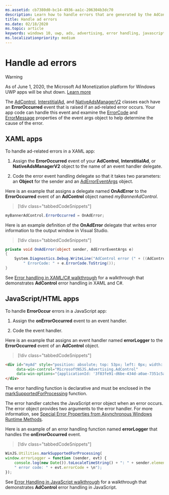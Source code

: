 ```yaml
---
ms.assetid: cb7380d0-bc14-4936-aa1c-206304b3dc70
description: Learn how to handle errors that are generated by the AdControl class in the Microsoft advertising libraries.
title: Handle ad errors
ms.date: 02/18/2020
ms.topic: article
keywords: windows 10, uwp, ads, advertising, error handling, javascript, XAML, c#
ms.localizationpriority: medium
---
```

# Handle ad errors

>[!WARNING]
> As of June 1, 2020, the Microsoft Ad Monetization platform for Windows UWP apps will be shut down. [Learn more](https://social.msdn.microsoft.com/Forums/windowsapps/en-US/db8d44cb-1381-47f7-94d3-c6ded3fea36f/microsoft-ad-monetization-platform-shutting-down-june-1st?forum=aiamgr)

The [AdControl](/uwp/api/microsoft.advertising.winrt.ui.adcontrol),  [InterstitialAd](/uwp/api/microsoft.advertising.winrt.ui.interstitialad), and [NativeAdsManagerV2](/uwp/api/microsoft.advertising.winrt.ui.nativeadsmanagerv2) classes each have an **ErrorOccurred** event that is raised if an ad-related error occurs. Your app code can handle this event and examine the [ErrorCode](/uwp/api/microsoft.advertising.winrt.ui.aderroreventargs.errorcode) and [ErrorMessage](/uwp/api/microsoft.advertising.winrt.ui.aderroreventargs.errormessage) properties of the event args object to help determine the cause of the error.

<span id="bkmk-dotnet"/>

## XAML apps

To handle ad-related errors in a XAML app:

1. Assign the **ErrorOccurred** event of your **AdControl**, **InterstitialAd**, or **NativeAdsManagerV2** object to the name of an event handler delegate.

2. Code the error event handling delegate so that it takes two parameters: an **Object** for the sender and an [AdErrorEventArgs](/uwp/api/microsoft.advertising.winrt.ui.aderroreventargs) object.

Here is an example that assigns a delegate named **OnAdError** to the **ErrorOccurred** event of an **AdControl** object named *myBannerAdControl*.

> [!div class="tabbedCodeSnippets"]
``` csharp
myBannerAdControl.ErrorOccurred = OnAdError;
```

Here is an example definition of the **OnAdError** delegate that writes error information to the output window in Visual Studio.

> [!div class="tabbedCodeSnippets"]
``` csharp
private void OnAdError(object sender, AdErrorEventArgs e)
{
    System.Diagnostics.Debug.WriteLine("AdControl error (" + ((AdControl)sender).Name + "): " + e.Error +
        " ErrorCode: " + e.ErrorCode.ToString());
}
```

See [Error handling in XAML/C# walkthrough](error-handling-in-xamlc-walkthrough.md) for a walkthrough that demonstrates **AdControl** error handling in XAML and C#.

<span id="bkmk-javascript"/>

## JavaScript/HTML apps

To handle **ErrorOccur** errors in a JavaScript app:

1.  Assign the **onErrorOccurred** event to an event handler.

2.  Code the event handler.

Here is an example that assigns an event handler named **errorLogger** to the **ErrorOccurred** event of an **AdControl** object.

> [!div class="tabbedCodeSnippets"]
``` html
<div id="myAd" style="position: absolute; top: 53px; left: 0px; width: 250px; height: 250px; z-index: 1"
     data-win-control="MicrosoftNSJS.Advertising.AdControl"
     data-win-options="{applicationId: '3f83fe91-d6be-434d-a0ae-7351c5a997f1', adUnitId: 'test', onErrorOccurred: errorLogger}">
</div>
```

The error handling function is declarative and must be enclosed in the [markSupportedForProcessing](/previous-versions/windows/apps/hh967819(v=win.10)) function.

The error handler catches the JavaScript error object when an error occurs. The error object provides two arguments to the error handler. For more information, see [Special Error Properties from Asynchronous Windows Runtime Methods](/scripting/jswinrt/special-error-properties-from-asynchronous-windows-runtime-methods).

Here is an example of an error handling function named **errorLogger** that handles the **onErrorOccurred** event.

> [!div class="tabbedCodeSnippets"]
``` javascript
WinJS.Utilities.markSupportedForProcessing(
window.errorLogger = function (sender, evt) {
    console.log(new Date()).toLocaleTimeString() + ": " + sender.element.id + " error: " + evt.errorMessage +
    " error code: " + evt.errorCode + \n");
});
```

See [Error Handling in JavaScript walkthrough](error-handling-in-javascript-walkthrough.md) for a walkthrough that demonstrates **AdControl** error handling in JavaScript.